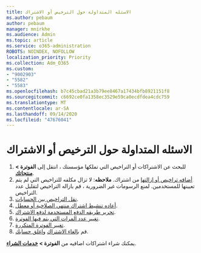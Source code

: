 ```yaml
---
title: الاسئله المتداولة حول الترخيص أو الاشتراك
ms.author: pebaum
author: pebaum
manager: mnirkhe
ms.audience: Admin
ms.topic: article
ms.service: o365-administration
ROBOTS: NOINDEX, NOFOLLOW
localization_priority: Priority
ms.collection: Adm_O365
ms.custom:
- "9002903"
- "5582"
- "5583"
ms.openlocfilehash: b7c45cbad21a3b79ee8467a17434bfb8921151f8
ms.sourcegitcommit: c6692ce0fa1358ec3529e59ca0ecdfdea4cdc759
ms.translationtype: MT
ms.contentlocale: ar-SA
ms.lasthandoff: 09/14/2020
ms.locfileid: "47676041"
---
```

# <a name="license-or-subscription-faq"></a>الاسئله المتداولة حول الترخيص أو الاشتراك

1. للبحث عن الاشتراكات أو التراخيص التي تملكها مؤسستك ، انتقل إلى **الفوترة > [منتجاتك](https://go.microsoft.com/fwlink/p/?linkid=842054)**. 
2. [أضافه تراخيص أو ازالتها](https://docs.microsoft.com/alchemyinsights/how-to-add-or-reduce-licenses) من اشتراك. **ملاحظه**: لا تزال مكلفه للتراخيص التي لم يتم تعيينها للمستخدمين. لمنع الرسومات غير الضرورية ، قم بازاله التراخيص لتقليل عدد التراخيص. 
3. [نقل التراخيص بين الحسابات](https://docs.microsoft.com/alchemyinsights/transfer-licenses-between-tenants). 
4. [أعاده تنشيط اشتراك منتهي الصلاحية أو معطل](https://go.microsoft.com/fwlink/?linkid=2117519). 
5. [تحرير طريقه الدفع المستخدمة لدفع الاشتراك](https://go.microsoft.com/fwlink/?linkid=2117167). 
6. [تغيير عدد المرات التي يتم فيها الفوترة](https://go.microsoft.com/fwlink/?linkid=2119112). 
7. [تغيير الفوترة المتكررة](https://go.microsoft.com/fwlink/?linkid=2119216). 
8. قم [بإلغاء الاشتراك](https://go.microsoft.com/fwlink/?linkid=2119113) [واغلق حسابك](https://docs.microsoft.com/alchemyinsights/how-to-close-your-account). 

يمكنك شراء اشتراكات اضافيه من **الفوترة > [خدمات الشراء](https://go.microsoft.com/fwlink/p/?linkid=868433)**.
